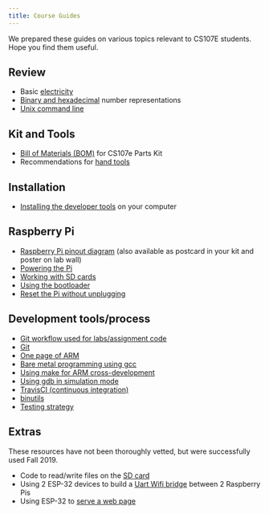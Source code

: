 ```yaml
---
title: Course Guides
---
```


We prepared these guides on various topics relevant to CS107E students. Hope you find them useful.

## Review

- Basic [electricity](electricity)
- [Binary and hexadecimal](numbers) number representations
- [Unix command line](unix)

## Kit and Tools
- [Bill of Materials (BOM)](bom) for CS107e Parts Kit
- Recommendations for [hand tools](handtools)

## Installation
- [Installing the developer tools](install) on your computer

## Raspberry Pi
- [Raspberry Pi pinout diagram](images/pinout.pdf) (also available as postcard in your kit and poster on lab wall)
- [Powering the Pi](power)
- [Working with SD cards](sd)
- [Using the bootloader](bootloader)
- [Reset the Pi without unplugging](reset-button)

## Development tools/process
- [Git workflow used for labs/assignment code](cs107e-git)
- [Git](git)
- [One page of ARM](arm)
- [Bare metal programming using gcc](gcc) 
- [Using make for ARM cross-development](make)
- [Using gdb in simulation mode](gdb)
- [TravisCI (continuous integration)](ci)
- [binutils](binutils)
- [Testing strategy](testing)

## Extras
These resources have not been thoroughly vetted, but were successfully used Fall 2019.

- Code to read/write files on the [SD card](extras/sd_library)
- Using 2 ESP-32 devices to build a [Uart Wifi bridge](extras/uart-wifi-bridge) between 2 Raspberry Pis
- Using ESP-32 to [serve a web page](extras/webpage)
